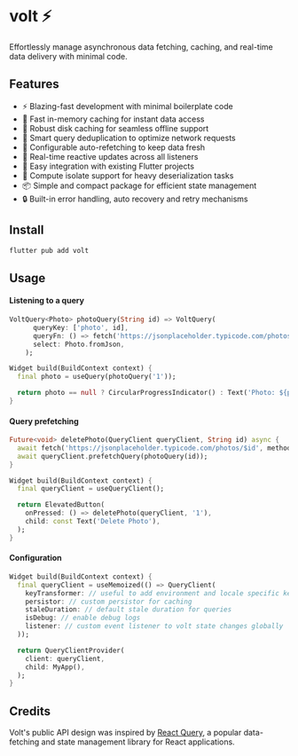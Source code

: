 # volt ⚡️

Effortlessly manage asynchronous data fetching, caching, and real-time data delivery with minimal
code.

## Features

- ⚡️ Blazing-fast development with minimal boilerplate code
- 🚀 Fast in-memory caching for instant data access
- 💾 Robust disk caching for seamless offline support
- 🔄 Smart query deduplication to optimize network requests
- 🔮 Configurable auto-refetching to keep data fresh
- 📡 Real-time reactive updates across all listeners
- 🧩 Easy integration with existing Flutter projects
- 🧠 Compute isolate support for heavy deserialization tasks
- 📦 Simple and compact package for efficient state management
- 🔒 Built-in error handling, auto recovery and retry mechanisms

## Install

```bash
flutter pub add volt
```

## Usage

#### Listening to a query

```dart
VoltQuery<Photo> photoQuery(String id) => VoltQuery(
      queryKey: ['photo', id],
      queryFn: () => fetch('https://jsonplaceholder.typicode.com/photos/$id'),
      select: Photo.fromJson,
    );

Widget build(BuildContext context) {
  final photo = useQuery(photoQuery('1'));

  return photo == null ? CircularProgressIndicator() : Text('Photo: ${photo.title}');
}
```

#### Query prefetching

```dart
Future<void> deletePhoto(QueryClient queryClient, String id) async {
  await fetch('https://jsonplaceholder.typicode.com/photos/$id', method: 'DELETE');
  await queryClient.prefetchQuery(photoQuery(id));
}

Widget build(BuildContext context) {
  final queryClient = useQueryClient();

  return ElevatedButton(
    onPressed: () => deletePhoto(queryClient, '1'),
    child: const Text('Delete Photo'),
  );
}
```

#### Configuration

```dart
Widget build(BuildContext context) {
  final queryClient = useMemoized(() => QueryClient(
    keyTransformer: // useful to add environment and locale specific keys to the query
    persistor: // custom persistor for caching
    staleDuration: // default stale duration for queries
    isDebug: // enable debug logs
    listener: // custom event listener to volt state changes globally
  ));

  return QueryClientProvider(
    client: queryClient,
    child: MyApp(),
  );
}
```

## Credits

Volt's public API design was inspired by [React Query](https://tanstack.com/query/latest), a popular data-fetching and state management library for React applications.
